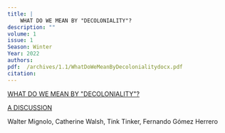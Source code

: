 ```yaml
---
title: |
    WHAT DO WE MEAN BY "DECOLONIALITY"?
description: ""
volume: 1
issue: 1
Season: Winter
Year: 2022
authors: 
pdf:  /archives/1.1/WhatDoWeMeanByDecolonialitydocx.pdf
citation: 
---
```



[WHAT DO WE MEAN BY "DECOLONIALITY"?](http://journal.thenewpolis.com/archives/1.1/WhatDoWeMeanByDecolonialitydocx.pdf)

[A DISCUSSION](http://journal.thenewpolis.com/archives/1.1/WhatDoWeMeanByDecolonialitydocx.pdf)

Walter Mignolo, Catherine Walsh, Tink Tinker, Fernando Gómez Herrero